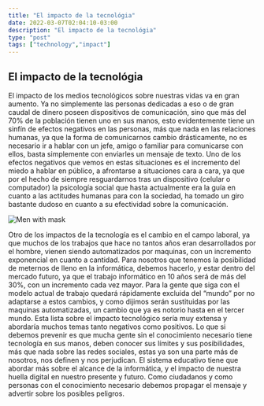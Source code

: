 ```yaml
---
title: "El impacto de la tecnológia"
date: 2022-03-07T02:04:10-03:00
description: "El impacto de la tecnológia"
type: "post"
tags: ["technology","impact"]
---
```


## El impacto de la tecnológia

El impacto de los medios tecnológicos sobre nuestras vidas va en gran aumento. Ya no simplemente las personas dedicadas a eso o de gran caudal de dinero poseen dispositivos de comunicación, sino que más del 70% de la población tienen uno en sus manos, esto evidentemente tiene un sinfín de efectos negativos en las personas, más que nada en las relaciones humanas, ya que la forma de comunicarnos cambio drásticamente, no es necesario ir a hablar con un jefe, amigo o familiar para comunicarse con ellos, basta simplemente con enviarles un mensaje de texto. Uno de los efectos negativos que vemos en estas situaciones es el incremento del miedo a hablar en público, a afrontarse a situaciones cara a cara, ya que por el hecho de siempre resguardarnos tras un dispositivo (celular o computador) la psicología social que hasta actualmente era la guía en cuanto a las actitudes humanas para con la sociedad, ha tomado un giro bastante dudoso en cuanto a su efectividad sobre la comunicación.

![Men with mask](https://cdn.pixabay.com/photo/2015/07/15/09/00/man-845847_960_720.jpg)

Otro de los impactos de la tecnología es el cambio en el campo laboral, ya que muchos de los trabajos que hace no tantos años eran desarrollados por el hombre, vienen siendo automatizados por maquinas, con un incremento exponencial en cuanto a cantidad. Para nosotros que tenemos la posibilidad de meternos de lleno en la informática, debemos hacerlo, y estar dentro del mercado futuro, ya que el trabajo informático en 10 años será de más del 30%, con un incremento cada vez mayor. Para la gente que siga con el modelo actual de trabajo quedará rápidamente excluida del “mundo” por no adaptarse a estos cambios, y como dijimos serán sustituidas por las maquinas automatizadas, un cambio que ya es notorio hasta en el tercer mundo. Esta lista sobre el impacto tecnológico sería muy extensa y abordaría muchos temas tanto negativos como positivos. Lo que si debemos prevenir es que mucha gente sin el conocimiento necesario tiene tecnología en sus manos, deben conocer sus límites y sus posibilidades, más que nada sobre las redes sociales, estas ya son una parte más de nosotros, nos definen y nos perjudican. El sistema educativo tiene que abordar más sobre el alcance de la informática, y el impacto de nuestra huella digital en nuestro presente y futuro. Como ciudadanos y como personas con el conocimiento necesario debemos propagar el mensaje y advertir sobre los posibles peligros.



